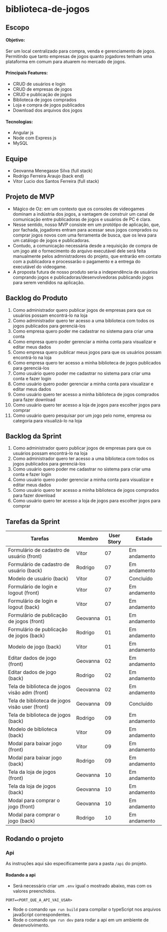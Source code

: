 # biblioteca-de-jogos

## Escopo

#### Objetivo:

Ser um local centralizado para compra, venda e gerenciamento de jogos. Permitindo que tanto empresas de jogos quanto jogadores tenham uma plataforma em comum para atuarem no mercado de jogos.

#### Principais Features:
- CRUD de usuários e login
- CRUD de empresas de jogos
- CRUD e publicação de jogos
- Biblioteca de jogos comprados
- Loja e compra de jogos publicados 
- Download dos arquivos dos jogos

#### Tecnologias:
- Angular js
- Node com Express js
- MySQL

## Equipe

- Geovanna Menegasse Silva (full stack)
- Rodrigo Ferreira Araujo (back end)
- Vitor Lucio dos Santos Ferreira (full stack)

## Projeto de MVP

- Mágico de Oz: em um contexto que os consoles de videogames dominam a indústria dos jogos, a vantagem de construir um canal de comunicação entre publicadoras de jogos e usuários de PC é clara. 
- Nesse sentido, nosso MVP consiste em um protótipo de aplicação, que, por fachada, jogadores entram para acessar seus jogos comprados ou comprar jogos novos com uma ferramenta de busca, que os leva para um catálogo de jogos e publicadoras. 
- Contudo, a comunicação necessária desde a requisição de compra de um jogo até o fornecimento do arquivo executável dele será feita manualmente pelos admnistradores do projeto, que entrarão em contato com a publicadora e processarão o pagamento e a entrega do executável do videogame.
- A proposta futura de nosso produto seria a independência de usuários comprando jogos e publicadoras/desenvolvedoras publicando jogos para serem vendidos na aplicação.

## Backlog do Produto

1. Como administrador quero publicar jogos de empresas para que os usuários possam encontrá-lo na loja
2. Como administrador quero ter acesso a uma biblioteca com todos os jogos publicados para gerenciá-los
3. Como empresa quero poder me cadastrar no sistema para criar uma conta
4. Como empresa quero poder gerenciar a minha conta para visualizar e editar meus dados
5. Como empresa quero publicar meus jogos para que os usuários possam encontrá-lo na loja
6. Como empresa quero ter acesso a minha biblioteca de jogos publicados para gerenciá-los
7. Como usuário quero poder me cadastrar no sistema para criar uma conta e fazer login
8. Como usuário quero poder gerenciar a minha conta para visualizar e editar meus dados
9. Como usuário quero ter acesso a minha biblioteca de jogos comprados para fazer download
10. Como usuário quero ter acesso a loja de jogos para escolher jogos para comprar
11. Como usuário quero pesquisar por um jogo pelo nome, empresa ou categoria para visualizá-lo na loja

## Backlog da Sprint

1. Como administrador quero publicar jogos de empresas para que os usuários possam encontrá-lo na loja
2. Como administrador quero ter acesso a uma biblioteca com todos os jogos publicados para gerenciá-los
7. Como usuário quero poder me cadastrar no sistema para criar uma conta e fazer login
8. Como usuário quero poder gerenciar a minha conta para visualizar e editar meus dados
9. Como usuário quero ter acesso a minha biblioteca de jogos comprados para fazer download
10. Como usuário quero ter acesso a loja de jogos para escolher jogos para comprar

## Tarefas da Sprint

|Tarefas                                           |Membro    |User Story   |Estado          |
|------------------------------------------------- |----------|-------------|----------------|
| Formulário de cadastro de usuário      (front)   |Vitor     |     07      |  Em andamento  |
| Formulário de cadastro de usuário       (back)   |Rodrigo   |     07      |  Em andamento  |
| Modelo de usuário                       (back)   |Vitor     |     07      |  Concluído     |
| Formulário de login e logout           (front)   |Vitor     |     07      |  Em andamento  |
| Formulário de login e logout            (back)   |Vitor     |     07      |  Em andamento  |
| Formulário de publicação de jogos      (front)   |Geovanna  |     01      |  Em andamento  |
| Formulário de publicação de jogos       (back)   |Rodrigo   |     01      |  Em andamento  |
| Modelo de jogo                          (back)   |Vitor     |     01      |  Em andamento  |
| Editar dados de jogo                   (front)   |Geovanna  |     02      |  Em andamento  |
| Editar dados de jogo                    (back)   |Rodrigo   |     02      |  Em andamento  |
| Tela de biblioteca de jogos visão adm  (front)   |Geovanna  |     02      |  Em andamento  |
| Tela de biblioteca de jogos visão user (front)   |Geovanna  |     09      |  Concluído     |
| Tela de biblioteca de jogos             (back)   |Rodrigo   |     09      |  Em andamento  |
| Modelo de biblioteca                    (back)   |Vitor     |     09      |  Em andamento  |
| Modal para baixar jogo                 (front)   |Vitor     |     09      |  Em andamento  |
| Modal para baixar jogo                  (back)   |Rodrigo   |     09      |  Em andamento  |
| Tela da loja de jogos                  (front)   |Geovanna  |     10      |  Em andamento  |
| Tela da loja de jogos                   (back)   |Geovanna  |     10      |  Em andamento  |
| Modal para comprar o jogo              (front)   |Geovanna  |     10      |  Em andamento  |
| Modal para comprar o jogo               (back)   |Rodrigo   |     10      |  Em andamento  |

## Rodando o projeto

### Api

As instruções aqui são especificamente para a pasta ``/api`` do projeto.

#### Rodando a api

- Será necessário criar um ``.env`` igual o mostrado abaixo, mas com os valores preenchidos.

```
PORT=<PORT_QUE_A_API_VAI_USAR>
```

- Rode o comando ``npm run build`` para compilar o typeScript nos arquivos javaScript correspondentes.
- Rode o comando ``npm run dev`` para rodar a api em um ambiente de desenvolvimento.
